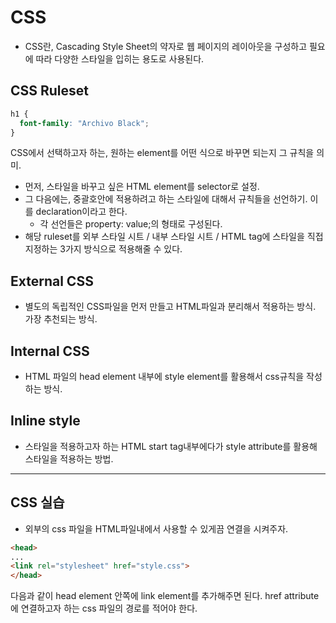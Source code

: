 # CSS
- CSS란, Cascading Style Sheet의 약자로 웹 페이지의 레이아웃을 구성하고 필요에 따라 다양한 스타일을 입히는 용도로 사용된다. 

## CSS Ruleset
```css
h1 {
  font-family: "Archivo Black";
}
```
CSS에서 선택하고자 하는, 원하는 element를 어떤 식으로 바꾸면 되는지 그 규칙을 의미.
- 먼저, 스타일을 바꾸고 싶은 HTML element를 selector로 설정.
- 그 다음에는, 중괄호안에 적용하려고 하는 스타일에 대해서 규칙들을 선언하기. 이를 declaration이라고 한다.
  - 각 선언들은 property: value;의 형태로 구성된다.
- 해당 ruleset를 외부 스타일 시트 / 내부 스타일 시트 / HTML tag에 스타일을 직접 지정하는 3가지 방식으로 적용해줄 수 있다.

## External CSS
- 별도의 독립적인 CSS파일을 먼저 만들고 HTML파일과 분리해서 적용하는 방식. 가장 추천되는 방식.

## Internal CSS
- HTML 파일의 head element 내부에 style element를 활용해서 css규칙을 작성하는 방식.

## Inline style
- 스타일을 적용하고자 하는 HTML start tag내부에다가 style attribute를 활용해 스타일을 적용하는 방법.

* * *
## CSS 실습
- 외부의 css 파일을 HTML파일내에서 사용할 수 있게끔 연결을 시켜주자.
```html
<head>
...
<link rel="stylesheet" href="style.css">
</head>
```
다음과 같이 head element 안쪽에 link element를 추가해주면 된다. href attribute에 연결하고자 하는 css 파일의 경로를 적어야 한다.
